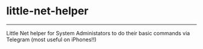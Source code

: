 # little-net-helper

---
Little Net helper for System Administators to do their basic commands via Telegram (most useful on iPhones!!)